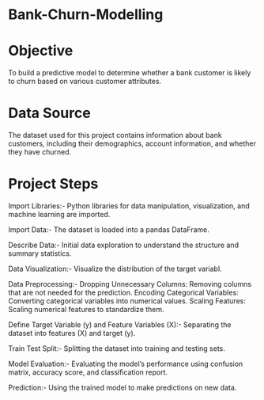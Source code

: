 # Bank-Churn-Modelling
# Objective
To build a predictive model to determine whether a bank customer is likely to churn based on various customer attributes.

# Data Source
The dataset used for this project contains information about bank customers, including their demographics, account information, and whether they have churned.

# Project Steps
Import Libraries:- Python libraries for data manipulation, visualization, and machine learning are imported.

Import Data:- The dataset is loaded into a pandas DataFrame.

Describe Data:- Initial data exploration to understand the structure and summary statistics.

Data Visualization:- Visualize the distribution of the target variabl.

Data Preprocessing:- Dropping Unnecessary Columns: Removing columns that are not needed for the prediction. Encoding Categorical Variables: Converting categorical variables into numerical values. Scaling Features: Scaling numerical features to standardize them.

Define Target Variable (y) and Feature Variables (X):- Separating the dataset into features (X) and target (y).

Train Test Split:- Splitting the dataset into training and testing sets.

Model Evaluation:- Evaluating the model’s performance using confusion matrix, accuracy score, and classification report.

Prediction:- Using the trained model to make predictions on new data.
